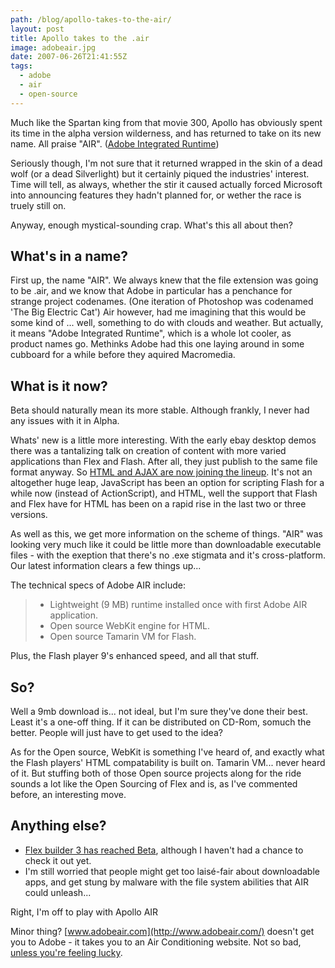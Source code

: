 ```yaml
---
path: /blog/apollo-takes-to-the-air/
layout: post
title: Apollo takes to the .air
image: adobeair.jpg
date: 2007-06-26T21:41:55Z
tags:
  - adobe
  - air
  - open-source
---
```


Much like the Spartan king from that movie 300, Apollo has obviously spent its time in the alpha version wilderness, and has returned to take on its new name. All praise "AIR". ([Adobe Integrated Runtime](http://labs.adobe.com/technologies/air/ 'Open this link in a new window.'))

Seriously though, I'm not sure that it returned wrapped in the skin of a dead wolf (or a dead Silverlight) but it certainly piqued the industries' interest. Time will tell, as always, whether the stir it caused actually forced Microsoft into announcing features they hadn't planned for, or wether the race is truely still on.

Anyway, enough mystical-sounding crap. What's this all about then?

## What's in a name?

First up, the name "AIR". We always knew that the file extension was going to be .air, and we know that Adobe in particular has a penchance for strange project codenames. (One iteration of Photoshop was codenamed 'The Big Electric Cat') Air however, had me imagining that this would be some kind of ... well, something to do with clouds and weather. But actually, it means "Adobe Integrated Runtime", which is a whole lot cooler, as product names go. Methinks Adobe had this one laying around in some cubboard for a while before they aquired Macromedia.

## What is it now?

Beta should naturally mean its more stable. Although frankly, I never had any issues with it in Alpha.

Whats' new is a little more interesting. With the early ebay desktop demos there was a tantalizing talk on creation of content with more varied applications than Flex and Flash. After all, they just publish to the same file format anyway. So [HTML and AJAX are now joining the lineup](http://labs.adobe.com/technologies/air/develop_ajax.html 'Open this link in a new window.'). It's not an altogether huge leap, JavaScript has been an option for scripting Flash for a while now (instead of ActionScript), and HTML, well the support that Flash and Flex have for HTML has been on a rapid rise in the last two or three versions.

As well as this, we get more information on the scheme of things. "AIR" was looking very much like it could be little more than downloadable executable files - with the exeption that there's no .exe stigmata and it's cross-platform. Our latest information clears a few things up...

The technical specs of Adobe AIR include:

> - Lightweight (9 MB) runtime installed once with first Adobe AIR application.
> - Open source WebKit engine for HTML.
> - Open source Tamarin VM for Flash.

Plus, the Flash player 9's enhanced speed, and all that stuff.

## So?

Well a 9mb download is... not ideal, but I'm sure they've done their best. Least it's a one-off thing. If it can be distributed on CD-Rom, somuch the better. People will just have to get used to the idea?

As for the Open source, WebKit is something I've heard of, and exactly what the Flash players' HTML compatability is built on. Tamarin VM... never heard of it. But stuffing both of those Open source projects along for the ride sounds a lot like the Open Sourcing of Flex and is, as I've commented before, an interesting move.

## Anything else?

- [Flex builder 3 has reached Beta](http://labs.adobe.com/technologies/flex/sdk/flex3sdk.html?e=labs_adobeflexbuilder3 'Open this link in a new window.'), although I haven't had a chance to check it out yet.
- I'm still worried that people might get too laisé-fair about downloadable apps, and get stung by malware with the file system abilities that AIR could unleash...

Right, I'm off to play with Apollo AIR

Minor thing? [www.adobeair.com](http://www.adobeair.com/) doesn't get you to Adobe - it takes you to an Air Conditioning website. Not so bad, [unless you're feeling lucky](http://www.google.com/search?q=adobe+air 'Open this link in a new window.').
